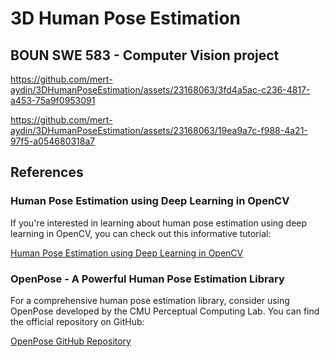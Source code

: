 # 3D Human Pose Estimation

## BOUN SWE 583 - Computer Vision project

https://github.com/mert-aydin/3DHumanPoseEstimation/assets/23168063/3fd4a5ac-c236-4817-a453-75a9f0953091

https://github.com/mert-aydin/3DHumanPoseEstimation/assets/23168063/19ea9a7c-f988-4a21-97f5-a054680318a7

## References

### Human Pose Estimation using Deep Learning in OpenCV

If you're interested in learning about human pose estimation using deep learning in OpenCV, you can check out this informative tutorial:

[Human Pose Estimation using Deep Learning in OpenCV](https://automaticaddison.com/human-pose-estimation-using-deep-learning-in-opencv/)

### OpenPose - A Powerful Human Pose Estimation Library

For a comprehensive human pose estimation library, consider using OpenPose developed by the CMU Perceptual Computing Lab. You can find the official repository on GitHub:

[OpenPose GitHub Repository](https://github.com/CMU-Perceptual-Computing-Lab/openpose)